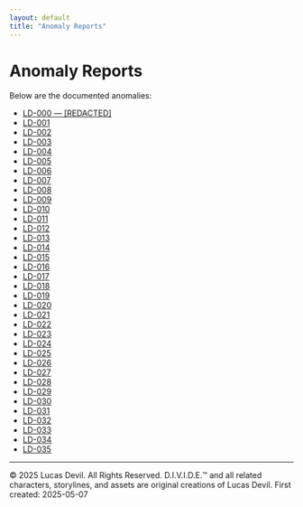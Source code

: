 ```yaml
---
layout: default
title: "Anomaly Reports"
---
```



# Anomaly Reports

Below are the documented anomalies:

- [LD-000 — [REDACTED]](LD-000.md)
- [LD-001](LD-001.md)
- [LD-002](LD-002.md)
- [LD-003](LD-003.md)
- [LD-004](LD-004.md)
- [LD-005](LD-005.md)
- [LD-006](LD-006.md)
- [LD-007](LD-007.md)
- [LD-008](LD-008.md)
- [LD-009](LD-009.md)
- [LD-010](LD-010.md)
- [LD-011](LD-011.md)
- [LD-012](LD-012.md)
- [LD-013](LD-013.md)
- [LD-014](LD-014.md)
- [LD-015](LD-015.md)
- [LD-016](LD-016.md)
- [LD-017](LD-017.md)
- [LD-018](LD-018.md)
- [LD-019](LD-019.md)
- [LD-020](LD-020.md)
- [LD-021](LD-021.md)
- [LD-022](LD-022.md)
- [LD-023](LD-023.md)
- [LD-024](LD-024.md)
- [LD-025](LD-025.md)
- [LD-026](LD-026.md)
- [LD-027](LD-027.md)
- [LD-028](LD-028.md)
- [LD-029](LD-029.md)
- [LD-030](LD-030.md)
- [LD-031](LD-031.md)
- [LD-032](LD-032.md)
- [LD-033](LD-033.md)
- [LD-034](LD-034.md)
- [LD-035](LD-035.md)


---




© 2025 Lucas Devil. All Rights Reserved.
D.I.V.I.D.E.™ and all related characters, storylines, and assets are original creations of Lucas Devil.
First created: 2025-05-07
